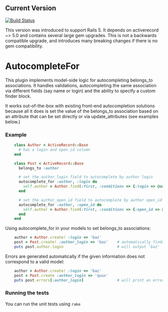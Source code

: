 ## Current Version

[![Build Status](https://travis-ci.org/nulogy/autocomplete_for.svg?branch=master)](https://travis-ci.org/nulogy/autocomplete_for)

This version was introduced to support Rails 5. It depends on activerecord ~> 5.0 and contains several large gem upgrades.
This is not a backwards compatible upgrade, and introduces many breaking changes if there is no gem compatibility.

AutocompleteFor
===============

This plugin implements model-side logic for autocompleting belongs_to associations.  It handles validations, autocompleting the same association via different fields (say name or login) and the ability to specify a custom finder block.

It works out-of-the-box with existing front-end autocompletion solutions because all it does is set the value of the belongs_to association based on an attribute that can be set directly or via update_attributes (see examples below.)

### Example

```ruby
    class Author < ActiveRecord::Base
      # has a login and open_id column
    end

    class Post < ActiveRecord::Base
      belongs_to :author

      # set the author_login field to autocomplete by author login
      autocomplete_for :author, :login do
        self.author = Author.find(:first, :conditions => {:login => @author_login})
      end

      # set the author_open_id field to autocomplete by author open_id
      autocomplete_for :author, :open_id do
        self.author = Author.find(:first, :conditions => {:open_id => @author_open_id})
      end
    end
```

Using autocomplete_for in your models to set belongs_to associations:

```ruby
    author = Author.create! :login => 'baz'
    post = Post.create! :author_login => 'baz'    # automatically finds the author with the login 'baz'
    puts post.author.login                        # will output 'baz'
```

Errors are generated automatically if the given information does not correspond to a valid model:

```ruby
    author = Author.create! :login => 'baz'
    post = Post.create :author_login => 'quux'
    puts post.errors[:author_login]               # will print an error message
```

### Running the tests
You can run the unit tests using `rake`

